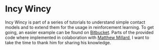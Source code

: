 # Incy Wincy
Incy Wincy is part of a series of tutorials to understand simple contact models and to extend them for the usage in reinforcement learning. To get going, an easier example can be found on [Bitbucket](https://bitbucket.org/matthew_millard/rbdlbouncingball/src/default/). Parts of the provided code where implemented in colaboration with [Matthew Millard](https://www.researchgate.net/profile/Matthew_Millard3), I want to take the time to thank him for sharing his knowledge.
